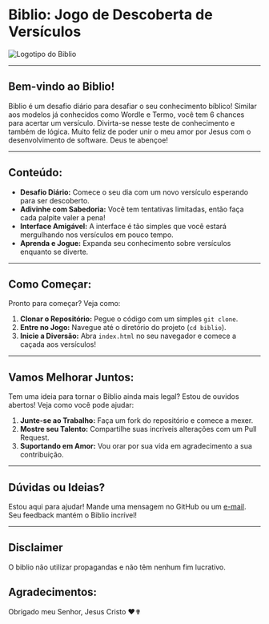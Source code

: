 # Biblio: Jogo de Descoberta de Versículos

![Logotipo do Biblio](https://i.imgur.com/eX0Hhtx.png)

---

## Bem-vindo ao Biblio!

Biblio é um desafio diário para desafiar o seu conhecimento bíblico! Similar aos modelos já conhecidos como Wordle e Termo, você tem 6 chances para acertar um versículo. Divirta-se nesse teste de conhecimento e também de lógica. Muito feliz de poder unir o meu amor por Jesus com o desenvolvimento de software. Deus te abençoe!

---

## Conteúdo:

- **Desafio Diário:** Comece o seu dia com um novo versículo esperando para ser descoberto.
- **Adivinhe com Sabedoria:** Você tem tentativas limitadas, então faça cada palpite valer a pena!
- **Interface Amigável:** A interface é tão simples que você estará mergulhando nos versículos em pouco tempo.
- **Aprenda e Jogue:** Expanda seu conhecimento sobre versículos enquanto se diverte.

---

## Como Começar:

Pronto para começar? Veja como:

1. **Clonar o Repositório:** Pegue o código com um simples `git clone`.
2. **Entre no Jogo:** Navegue até o diretório do projeto (`cd biblio`).
3. **Inicie a Diversão:** Abra `index.html` no seu navegador e comece a caçada aos versículos!

---

## Vamos Melhorar Juntos:

Tem uma ideia para tornar o Biblio ainda mais legal? Estou de ouvidos abertos! Veja como você pode ajudar:

1. **Junte-se ao Trabalho:** Faça um fork do repositório e comece a mexer.
2. **Mostre seu Talento:** Compartilhe suas incríveis alterações com um Pull Request.
3. **Suportando em Amor:** Vou orar por sua vida em agradecimento a sua contribuição.

---

## Dúvidas ou Ideias?

Estou aqui para ajudar! Mande uma mensagem no GitHub ou um [e-mail](luc.cristovam10@gmail.com.). Seu feedback mantém o Biblio incrível!

---

## Disclaimer

O biblio não utilizar propagandas e não têm nenhum fim lucrativo.

## Agradecimentos:

Obrigado meu Senhor, Jesus Cristo ❤✟
